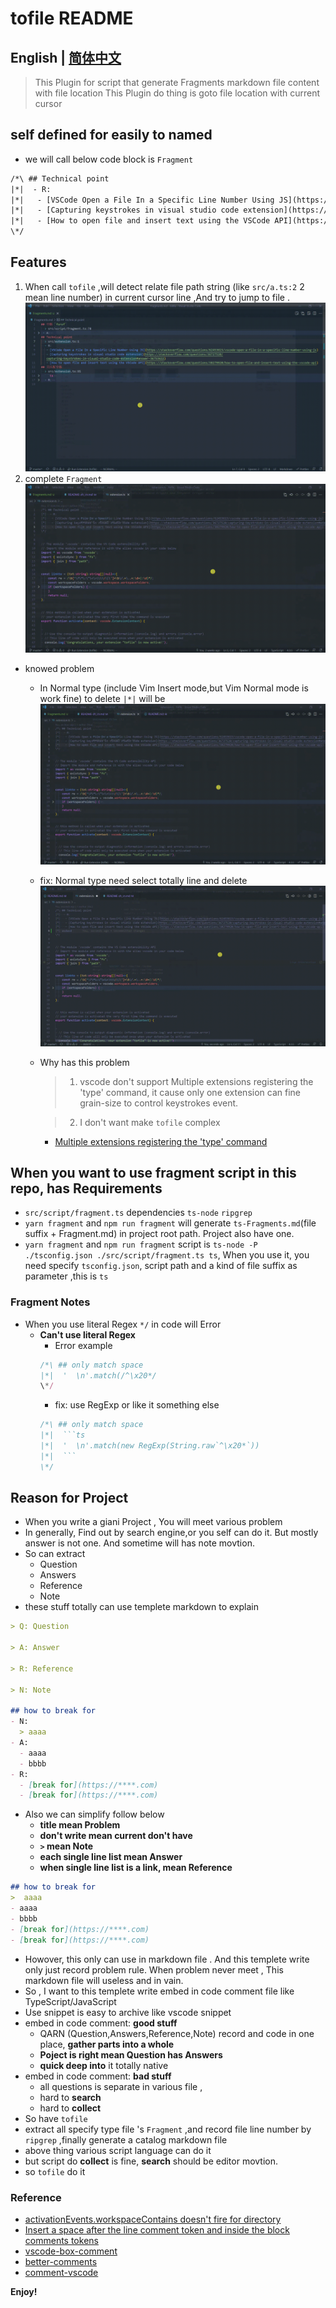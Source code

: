 # tofile README
## English | [简体中文](https://github.com/WingDust/tofile)

> This Plugin for script that generate Fragments markdown file content with file location
> This Plugin do thing is goto file location with current cursor


## self defined for easily to named
  - we will call below code block is `Fragment`
  ```txt
  /*\ ## Technical point
  |*|  - R:
  |*|   - [VSCode Open a File In a Specific Line Number Using JS](https://stackoverflow.com/questions/62453615/vscode-open-a-file-in-a-specific-line-number-using-js)
  |*|   - [Capturing keystrokes in visual studio code extension](https://stackoverflow.com/questions/36727520/capturing-keystrokes-in-visual-studio-code-extension#answer-36753622)
  |*|   - [How to open file and insert text using the VSCode API](https://stackoverflow.com/questions/38279920/how-to-open-file-and-insert-text-using-the-vscode-api)
  \*/
  ```
## Features
  1. When call `tofile` ,will detect relate file path string (like `src/a.ts:2` 2 mean line number) in current cursor line ,And try to jump to file .
  ![tofile](FeatureImg/tofile.gif)
  2. complete `Fragment`
  ![fragmentcomplete](FeatureImg/fragmentcomplete.gif)

  - knowed problem
    - In Normal type (include Vim Insert mode,but Vim Normal mode is work fine) to delete `|*|` will be
    ![tpyeproblem](IssuesImg/tpyeproblem.gif)
    - fix: Normal type need select totally line and delete 
    ![fixtype](IssuesImg/fixtype.gif)
    - Why has this problem
      > 1. vscode don't support Multiple extensions registering the 'type' command, it cause only one extension can fine grain-size to control keystrokes event.

      > 2. I don't want make `tofile` complex
      - [Multiple extensions registering the 'type' command](https://github.com/microsoft/vscode/issues/13441)


## When you want to use fragment script in this repo, has Requirements
  - `src/script/fragment.ts` dependencies `ts-node` `ripgrep` 
  - `yarn fragment` and `npm run fragment`  will generate `ts-Fragments.md`(file suffix + Fragment.md) in project root path. Project also have one.
  - `yarn fragment` and `npm run fragment` script is `ts-node -P ./tsconfig.json ./src/script/fragment.ts ts`, When you use it, you need specify `tsconfig.json`, script path and a kind  of file suffix as parameter ,this is `ts`

### Fragment Notes 
  - When you use literal Regex `*/` in code  will Error
    - **Can't use literal Regex**
      - Error example
      ```ts
      /*\ ## only match space
      |*|  '  \n'.match(/^\x20*/
      \*/
      ```
      - fix: use RegExp or like it something else
      ```ts
      /*\ ## only match space
      |*|  ```ts
      |*|  '  \n'.match(new RegExp(String.raw`^\x20*`))
      |*|  ```
      \*/
      ```

## Reason for Project
  - When you write a giani Project , You will meet various problem
  - In generally, Find out by search engine,or you self can do it. But mostly answer is not one. And sometime will has note movtion.
  - So can extract 
    - Question
    - Answers
    - Reference 
    - Note
  - these stuff totally can use templete markdown to explain
  ```md
  > Q: Question 

  > A: Answer 

  > R: Reference 

  > N: Note 

  ## how to break for 
  - N:
    > aaaa
  - A:
    - aaaa
    - bbbb
  - R:
    - [break for](https://****.com)
    - [break for](https://****.com)
  ```
  - Also we can simplify follow below 
    - **title mean Problem**
    - **don't write mean current don't have**
    - **`>` mean Note**
    - **each single line list mean Answer**
    - **when single line list is a link, mean Reference**
  ```md
  ## how to break for 
  >  aaaa
  - aaaa
  - bbbb
  - [break for](https://****.com)
  - [break for](https://****.com)
  ```
  - Howover, this only can use in markdown file . And this templete write only just record problem rule. When problem never meet , This markdown file will useless and in vain.
  - So , I want to this templete write embed in code comment file like TypeScript/JavaScript
  - Use snippet is easy to archive like vscode snippet
  - embed in code comment: **good stuff**
    - QARN (Question,Answers,Reference,Note) record and code in one place, **gather parts into a whole**
    - **Poject is right mean Question has Answers**
    - **quick deep into** it totally native
  - embed in code comment: **bad stuff**
    - all questions is separate in various file ,
    - hard to **search**
    - hard to **collect**
  - So have `tofile`
  - extract all specify type file 's `Fragment` ,and record file line number by `ripgrep` ,finally generate a catalog markdown file
  - above thing various script language can do it
  - but script do **collect** is fine, **search** should be editor movtion.
  - so `tofile` do it 
### Reference
  - [activationEvents.workspaceContains doesn't fire for directory](https://github.com/Microsoft/vscode/issues/2739)
  - [Insert a space after the line comment token and inside the block comments tokens](https://github.com/microsoft/vscode/blob/e5b6f39005e6029d6655e89313c8118bfda0913f/src/vs/editor/common/config/editorOptions.ts#L1136)
  - [vscode-box-comment](https://github.com/mattkenefick/vscode-box-comment)
  - [better-comments](https://github.com/aaron-bond/better-comments)
  - [comment-vscode](https://github.com/pouyakary/comment-vscode)

**Enjoy!**
